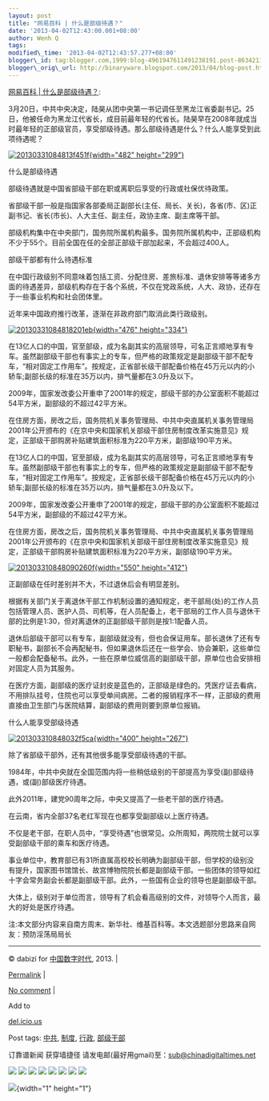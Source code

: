 ```yaml
--- 
layout: post 
title: "网易百科 | 什么是部级待遇？" 
date: '2013-04-02T12:43:00.001+08:00' 
author: Wenh Q
tags:
modified\_time: '2013-04-02T12:43:57.277+08:00' 
blogger\_id: tag:blogger.com,1999:blog-4961947611491238191.post-8634211302360213946
blogger\_orig\_url: http://binaryware.blogspot.com/2013/04/blog-post.html
--- 
```

[网易百科 |
什么是部级待遇？](http://feedproxy.google.com/~r/chinagfwblog/~3/-pY0B0O87_g/):

3月20日，中共中央决定，陆昊从团中央第一书记调任至黑龙江省委副书记。25日，他被任命为黑龙江代省长，成目前最年轻的代省长。陆昊早在2008年就成当时最年轻的正部级官员，享受部级待遇。那么部级待遇是什么？什么人能享受到此项待遇呢？

[![20130331084813f451f](https://kexueshangwang.info/chinese/files/2013/03/20130331084813f451f.jpg){width="482"
height="299"}](https://kexueshangwang.info/chinese/files/2013/03/20130331084813f451f.jpg)

什么是部级待遇

部级待遇就是中国省部级干部在职或离职后享受的行政或社保优待政策。

省部级干部一般是指国家各部委局正副部长(主任、局长、关长)，各省(市、区)正副书记、省长(市长)、人大主任、副主任，政协主席、副主席等干部。

部级机构集中在中央部门，国务院所属机构最多。国务院所属机构中，正部级机构不少于55个。目前全国在任的全部正部级干部加起来，不会超过400人。

部级干部都有什么待遇标准

在中国行政级别不同意味着包括工资、分配住房、差旅标准、退休安排等等诸多方面的待遇差异，部级机构存在于各个系统，不仅在党政系统，人大、政协，还存在于一些事业机构和社会团体里。

近年来中国政府推行改革，逐渐在非政府部门取消此类行政级别。

[![20130331084818201eb](https://kexueshangwang.info/chinese/files/2013/03/20130331084818201eb.jpg){width="476"
height="334"}](https://kexueshangwang.info/chinese/files/2013/03/20130331084818201eb.jpg)

在13亿人口的中国，官至部级，成为名副其实的高层领导，可名正言顺地享有专车。虽然副部级干部也有事实上的专车，但严格的政策规定是副部级干部不配专车，“相对固定工作用车”。按规定，正省部长级干部配备价格在45万元以内的小轿车;副部长级的标准在35万以内，排气量都在3.0升及以下。

2009年，国家发改委公开重申了2001年的规定，部级干部的办公室面积不能超过54平方米，副部级的不超过42平方米。

在住房方面，房改之后，国务院机关事务管理局、中共中央直属机关事务管理局2001年公开颁布的《在京中央和国家机关部级干部住房制度改革实施意见》规定，正部级干部购房补贴建筑面积标准为220平方米，副部级190平方米。

在13亿人口的中国，官至部级，成为名副其实的高层领导，可名正言顺地享有专车。虽然副部级干部也有事实上的专车，但严格的政策规定是副部级干部不配专车，“相对固定工作用车”。按规定，正省部长级干部配备价格在45万元以内的小轿车;副部长级的标准在35万以内，排气量都在3.0升及以下。

2009年，国家发改委公开重申了2001年的规定，部级干部的办公室面积不能超过54平方米，副部级的不超过42平方米。

在住房方面，房改之后，国务院机关事务管理局、中共中央直属机关事务管理局2001年公开颁布的《在京中央和国家机关部级干部住房制度改革实施意见》规定，正部级干部购房补贴建筑面积标准为220平方米，副部级190平方米。

[![201303310848090260f](https://kexueshangwang.info/chinese/files/2013/03/201303310848090260f.jpg){width="550"
height="412"}](https://kexueshangwang.info/chinese/files/2013/03/201303310848090260f.jpg)



正副部级在任时差别并不大，不过退休后会有明显差别。

根据有关部门关于离退休干部工作机制设置的通知规定，老干部局(处)的工作人员包括管理人员、医护人员、司机等，在人员配备上，老干部局的工作人员与退休干部的比例是1∶30，但对离退休的正副部级干部则是按1∶1配备人员。

退休后部级干部可以有专车，副部级就没有，但也会保证用车。部长退休了还有专职秘书，副部长不会再配秘书，但如果退休后还在一些学会、协会兼职，这些单位一般都会配备秘书。此外，一些在原单位威信高的副部级干部，原单位也会安排相对固定人员为其服务。

在医疗方面，副部级的医疗证封皮是蓝色的，正部级是绿色的。凭医疗证去看病，不用排队挂号，住院也可以享受单间病房。二者的报销程序不一样，正部级的费用直接由卫生部门与医院结算，副部级的费用则要到原单位报销。

什么人能享受部级待遇

[![201303310848032f5ca](https://kexueshangwang.info/chinese/files/2013/03/201303310848032f5ca.jpg){width="400"
height="267"}](https://kexueshangwang.info/chinese/files/2013/03/201303310848032f5ca.jpg)



除了省部级干部外，还有其他很多能享受部级待遇的干部。

1984年，中共中央就在全国范围内将一些稍低级别的干部提高为享受(副)部级待遇，或(副)部级医疗待遇。

此外2011年，建党90周年之际，中央又提高了一些老干部的医疗待遇。

在云南，省内全部37名老红军现在也都享受副部级以上医疗待遇。

不仅是老干部，在职人员中，“享受待遇”也很常见。众所周知，两院院士就可以享受副部级干部的乘车和医疗待遇。

事业单位中，教育部已有31所直属高校校长明确为副部级干部，但学校的级别没有提升，国家图书馆馆长、故宫博物院院长都是副部级干部。一些团体的领导如红十字会常务副会长都是副部级干部。此外，一些国有企业的领导也是副部级干部。

大体上，级别对于单位而言，领导有了机会看高级别的文件，对领导个人而言，最大的好处是医疗待遇。

注:本文部分内容来自南方周末、新华社、维基百科等。本文选题部分思路来自网友：预防淫荡局局长


------------------------------------------------------------------------

© dabizi for [中国数字时代](https://kexueshangwang.info/chinese), 2013.
|

[Permalink](https://kexueshangwang.info/chinese/2013/03/%e7%bd%91%e6%98%93%e7%99%be%e7%a7%91-%e4%bb%80%e4%b9%88%e6%98%af%e9%83%a8%e7%ba%a7%e5%be%85%e9%81%87%ef%bc%9f/)
|

[No
comment](https://kexueshangwang.info/chinese/2013/03/%e7%bd%91%e6%98%93%e7%99%be%e7%a7%91-%e4%bb%80%e4%b9%88%e6%98%af%e9%83%a8%e7%ba%a7%e5%be%85%e9%81%87%ef%bc%9f/#comments)
|

Add to

[del.icio.us](http://del.icio.us/post?url=https://kexueshangwang.info/chinese/2013/03/%e7%bd%91%e6%98%93%e7%99%be%e7%a7%91-%e4%bb%80%e4%b9%88%e6%98%af%e9%83%a8%e7%ba%a7%e5%be%85%e9%81%87%ef%bc%9f/&title=%E7%BD%91%E6%98%93%E7%99%BE%E7%A7%91%20%7C%20%E4%BB%80%E4%B9%88%E6%98%AF%E9%83%A8%E7%BA%A7%E5%BE%85%E9%81%87%EF%BC%9F)





Post tags:
[中共](https://kexueshangwang.info/chinese/tag/%e4%b8%ad%e5%85%b1/?category=10466),
[制度](https://kexueshangwang.info/chinese/tag/%e5%88%b6%e5%ba%a6/?category=10466),
[行政](https://kexueshangwang.info/chinese/tag/%e8%a1%8c%e6%94%bf/?category=10466),
[部级干部](https://kexueshangwang.info/chinese/tag/%e9%83%a8%e7%ba%a7%e5%b9%b2%e9%83%a8/?category=10466)



订靠谱新闻 获穿墙捷径
请发电邮(最好用gmail)至：sub@chinadigitaltimes.net





<div>

[![](http://feeds.feedburner.com/~ff/chinagfwblog?d=yIl2AUoC8zA)](http://feeds.feedburner.com/~ff/chinagfwblog?a=-pY0B0O87_g:n4j_pMk0bWU:yIl2AUoC8zA)
[![](http://feeds.feedburner.com/~ff/chinagfwblog?i=-pY0B0O87_g:n4j_pMk0bWU:-BTjWOF_DHI)](http://feeds.feedburner.com/~ff/chinagfwblog?a=-pY0B0O87_g:n4j_pMk0bWU:-BTjWOF_DHI)
[![](http://feeds.feedburner.com/~ff/chinagfwblog?i=-pY0B0O87_g:n4j_pMk0bWU:F7zBnMyn0Lo)](http://feeds.feedburner.com/~ff/chinagfwblog?a=-pY0B0O87_g:n4j_pMk0bWU:F7zBnMyn0Lo)
[![](http://feeds.feedburner.com/~ff/chinagfwblog?i=-pY0B0O87_g:n4j_pMk0bWU:V_sGLiPBpWU)](http://feeds.feedburner.com/~ff/chinagfwblog?a=-pY0B0O87_g:n4j_pMk0bWU:V_sGLiPBpWU)
[![](http://feeds.feedburner.com/~ff/chinagfwblog?d=qj6IDK7rITs)](http://feeds.feedburner.com/~ff/chinagfwblog?a=-pY0B0O87_g:n4j_pMk0bWU:qj6IDK7rITs)
[![](http://feeds.feedburner.com/~ff/chinagfwblog?d=l6gmwiTKsz0)](http://feeds.feedburner.com/~ff/chinagfwblog?a=-pY0B0O87_g:n4j_pMk0bWU:l6gmwiTKsz0)
[![](http://feeds.feedburner.com/~ff/chinagfwblog?i=-pY0B0O87_g:n4j_pMk0bWU:gIN9vFwOqvQ)](http://feeds.feedburner.com/~ff/chinagfwblog?a=-pY0B0O87_g:n4j_pMk0bWU:gIN9vFwOqvQ)
[![](http://feeds.feedburner.com/~ff/chinagfwblog?d=TzevzKxY174)](http://feeds.feedburner.com/~ff/chinagfwblog?a=-pY0B0O87_g:n4j_pMk0bWU:TzevzKxY174)

</div>

![](http://feeds.feedburner.com/~r/chinagfwblog/~4/-pY0B0O87_g){width="1"
height="1"}

